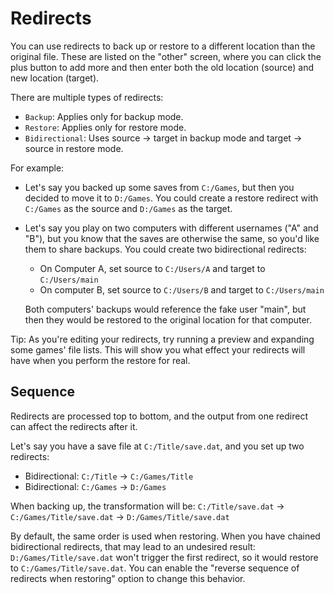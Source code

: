 # Redirects

You can use redirects to back up or restore to a different location than the original file.
These are listed on the "other" screen, where you can click the plus button to add more
and then enter both the old location (source) and new location (target).

There are multiple types of redirects:

- `Backup`: Applies only for backup mode.
- `Restore`: Applies only for restore mode.
- `Bidirectional`: Uses source -> target in backup mode and target -> source in restore mode.

For example:

- Let's say you backed up some saves from `C:/Games`, but then you decided to move it to `D:/Games`.
  You could create a restore redirect with `C:/Games` as the source and `D:/Games` as the target.
- Let's say you play on two computers with different usernames ("A" and "B"),
  but you know that the saves are otherwise the same,
  so you'd like them to share backups.
  You could create two bidirectional redirects:

  - On Computer A, set source to `C:/Users/A` and target to `C:/Users/main`
  - On computer B, set source to `C:/Users/B` and target to `C:/Users/main`

  Both computers' backups would reference the fake user "main",
  but then they would be restored to the original location for that computer.

Tip: As you're editing your redirects, try running a preview and expanding some
games' file lists. This will show you what effect your redirects
will have when you perform the restore for real.

## Sequence

Redirects are processed top to bottom,
and the output from one redirect can affect the redirects after it.

Let's say you have a save file at `C:/Title/save.dat`,
and you set up two redirects:

- Bidirectional: `C:/Title` -> `C:/Games/Title`
- Bidirectional: `C:/Games` -> `D:/Games`

When backing up, the transformation will be:
`C:/Title/save.dat` -> `C:/Games/Title/save.dat` -> `D:/Games/Title/save.dat`

By default, the same order is used when restoring.
When you have chained bidirectional redirects,
that may lead to an undesired result:
`D:/Games/Title/save.dat` won't trigger the first redirect,
so it would restore to `C:/Games/Title/save.dat`.
You can enable the "reverse sequence of redirects when restoring" option to change this behavior.
